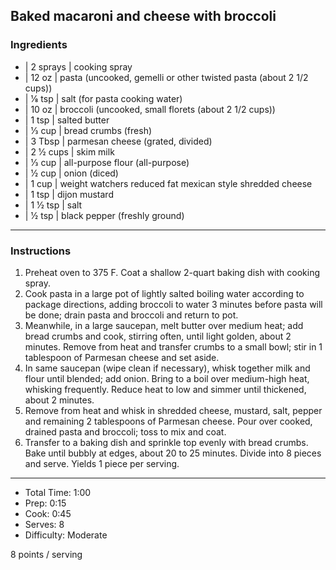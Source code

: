 ## Baked macaroni and cheese with broccoli

### Ingredients

* | 2 sprays   | cooking spray
* | 12 oz      | pasta (uncooked, gemelli or other twisted pasta (about 2 1/2 cups))
* | 1⁄8 tsp    | salt (for pasta cooking water)
* | 10 oz      | broccoli (uncooked, small florets (about 2 1/2 cups))
* | 1 tsp      | salted butter
* | 1⁄3 cup    | bread crumbs (fresh)
* | 3 Tbsp     | parmesan cheese (grated, divided)
* | 2 1⁄2 cups | skim milk
* | 1⁄3 cup    | all-purpose flour (all-purpose)
* | 1⁄2 cup    | onion (diced)
* | 1 cup      | weight watchers reduced fat mexican style shredded cheese
* | 1 tsp      | dijon mustard
* | 1 1⁄2 tsp  | salt
* | 1⁄2 tsp    | black pepper (freshly ground)

---

### Instructions

1. Preheat oven to 375 F. Coat a shallow 2-quart baking dish with cooking spray. 
1. Cook pasta in a large pot of lightly salted boiling water according to package directions, adding broccoli to water 3 minutes before pasta will be done; drain pasta and broccoli and return to pot. 
1. Meanwhile, in a large saucepan, melt butter over medium heat; add bread crumbs and cook, stirring often, until light golden, about 2 minutes. Remove from heat and transfer crumbs to a small bowl; stir in 1 tablespoon of Parmesan cheese and set aside.
1. In same saucepan (wipe clean if necessary), whisk together milk and flour until blended; add onion. Bring to a boil over medium-high heat, whisking frequently. Reduce heat to low and simmer until thickened, about 2 minutes.
1. Remove from heat and whisk in shredded cheese, mustard, salt, pepper and remaining 2 tablespoons of Parmesan cheese. Pour over cooked, drained pasta and broccoli; toss to mix and coat.
1. Transfer to a baking dish and sprinkle top evenly with bread crumbs. Bake until bubbly at edges, about 20 to 25 minutes. Divide into 8 pieces and serve. Yields 1 piece per serving.

----

* Total Time: 1:00
* Prep: 0:15
* Cook: 0:45
* Serves: 8
* Difficulty: Moderate

8 points / serving
